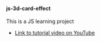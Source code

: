 #### js-3d-card-effect
This is a JS learning project

- [Link to tutorial video on YouTube](https://www.youtube.com/watch?v=XK7T3mY1V-w&list=WL&index=7)

